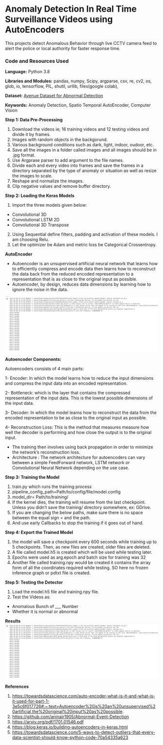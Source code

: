 # Anomaly Detection In Real Time Surveillance Videos using AutoEncoders

This projects detect Anomalous Behavior through live CCTV camera feed to alert the police or local authority for faster response time.

### Code and Resources Used

**Language:** Python 3.8

**Libraries and Modules:** pandas, numpy,  Scipy, argparse, csv, re, cv2, os, glob, io, tensorflow, PIL, shutil, urllib, files(google colab), 

**Dataset:** [Avenue Dataset for Abnormal Detection](http://www.cse.cuhk.edu.hk/leojia/projects/detectabnormal/dataset.html)

**Keywords:** Anomaly Detection, Spatio Temporal AutoEncoder, Computer Vision

**Step 1: Data Pre-Processing**

1. Download the videos ie; 16 training videos and 12 testing videos and divide it by frames.
2. Images with random objects in the backgorund.
3. Various background conditions such as dark, light, indoor, oudoor, etc.
4. Save all the images in a folder called images and all images should be in .jpg format.
5. Use Argprase parser to add argument to the file names.
6. Divide each and every video into frames and save the frames in a directory separated by the type of anomaly or situation as well as resize the images to scale.
7. Reshape and normalize the images.
8. Clip negative values and remove buffer directory.

**Step 2: Loading the Keras Models**

1. Import the three models given below:
- Convolutional 3D
- Convolutional LSTM 2D
- Convolutional 3D Transpose
2. Using Sequential define filters, padding and activation of these models. I am choosing Relu.
3. Let the optimizer be Adam and metric loss be Categorical Crossentropy.

**AutoEncoder**

- Autoencoder is an unsupervised artificial neural network that learns how to efficiently compress and encode data then learns how to reconstruct the data back from the reduced encoded representation to a representation that is as close to the original input as possible.
- Autoencoder, by design, reduces data dimensions by learning how to ignore the noise in the data.

![autoencoder](https://github.com/ShrishtiHore/Anomaly-Detection-in-CCTV-Surveillance-Videos/blob/master/Results/anomaly.PNG)

**Autoencoder Components:**

Autoencoders consists of 4 main parts:

1- Encoder: In which the model learns how to reduce the input dimensions and compress the input data into an encoded representation.

2- Bottleneck: which is the layer that contains the compressed representation of the input data. This is the lowest possible dimensions of the input data.

3- Decoder: In which the model learns how to reconstruct the data from the encoded representation to be as close to the original input as possible.

4- Reconstruction Loss: This is the method that measures measure how well the decoder is performing and how close the output is to the original input.

- The training then involves using back propagation in order to minimize the network’s reconstruction loss.
- Architecture : The network architecture for autoencoders can vary between a simple FeedForward network, LSTM network or Convolutional Neural Network depending on the use case.

**Step 3: Training the Model**
1. train.py which runs the training process
2. pipeline_config_path=Path/to/config/file/model.config
3. model_dir= Path/to/training/
4. If the kernel dies, the training will resume from the last checkpoint. Unless you didn’t save the training/ directory somewhere, ex: GDrive.
5. If you are changing the below paths, make sure there is no space between the equal sign = and the path.
6. And use early Callbacks to stop the training if it goes out of hand.

**Step 4: Export the Trained Model**
1. the model will save a checkpoint every 600 seconds while training up to 5 checkpoints. Then, as new files are created, older files are deleted.
2. A file called model.h5 is created which will be used while testing later.
3. Epochs were used as arg.epoch and batch size for training was 32
4. Another file called training.npy would be created it contains the array form of all the coordinates required while testing. SO here no frozen inference graph or pdtxt file is created.

**Step 5: Testing the Detector**
1. Load the model.h5 file and training.npy file.
2. Test the Videos as: 
- Anomalous Bunch of ___ Number
- Whether it is normal or abnormal

**Results**
![result](https://github.com/ShrishtiHore/Anomaly-Detection-in-CCTV-Surveillance-Videos/blob/master/Results/anomaly.PNG)

**References**

1. https://towardsdatascience.com/auto-encoder-what-is-it-and-what-is-it-used-for-part-1-3e5c6f017726#:~:text=Autoencoder%20is%20an%20unsupervised%20artificial,the%20original%20input%20as%20possible.
2. https://github.com/aninair1905/Abnormal-Event-Detection
3. https://arxiv.org/pdf/1701.01546.pdf
4. https://blog.keras.io/building-autoencoders-in-keras.html
5. https://towardsdatascience.com/5-ways-to-detect-outliers-that-every-data-scientist-should-know-python-code-70a54335a623





